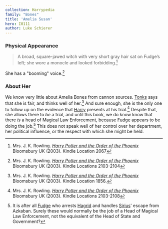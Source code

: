 ```yaml
---
collection: Harrypedia
family: "Bones"
title: 'Amelia Susan'
hero: I0111
author: Luke Schierer
---
```





### Physical Appearance

> A broad, square-jawed witch with very short gray hair sat on Fudge’s left; she wore a monocle and looked forbidding.[^221213-3] 

She has a "booming" voice.[^221213-5]

### About Her

We know very little about Amelia Bones from cannon sources.  [Tonks][] says
that she is fair, and thinks well of her.[^221213-2]  And sure enough, she is
the only one to follow up on the evidence that [Harry][] presents at his
trial.[^221213-4]  Despite that, she allows there to *be* a trial, and until
this book, we do know know that there *is* a head of Magical Law Enforcement,
because [Fudge][] appears to be doing the job.[^221213-6]  This does not speak
well of her control over her department, her political influence, or the
respect with which she might be held.


[^221213-6]: It is after all [Fudge][] who arrests [Hagrid][] and handles
  [Sirius][]' escape from Azkaban.  Surely these would normally be the job of a
  Head of Magical Law Enforcement, not the equivalent of the Head of State and
  Government?

[Fudge]: <../../fudge/cornelius_oswald>

[Tonks]: <../../tonks/nymphadora>

[Harry]: <../../potter/harry_james>

[Hagrid]: <../../hagrid/rubeus>

[Sirius]: <../../black/sirius_iii>

[^221213-2]: Mrs. J. K. Rowling.
    _[Harry Potter and the Order of the Phoenix](https://www.librarything.com/work/115/book/225886709)_
    Bloomsbury UK (2003). Kindle Location 1856.

[^221213-3]: Mrs. J. K. Rowling.
    _[Harry Potter and the Order of the Phoenix](https://www.librarything.com/work/115/book/225886709)_
    Bloomsbury UK (2003). Kindle Location 2067

[^221213-4]: Mrs. J. K. Rowling.
    _[Harry Potter and the Order of the Phoenix](https://www.librarything.com/work/115/book/225886709)_
    Bloomsbury UK (2003). Kindle Locations 2103-2108

[^221213-5]: Mrs. J. K. Rowling.
    _[Harry Potter and the Order of the Phoenix](https://www.librarything.com/work/115/book/225886709)_
    Bloomsbury UK (2003). Kindle Locations 2103-2104

